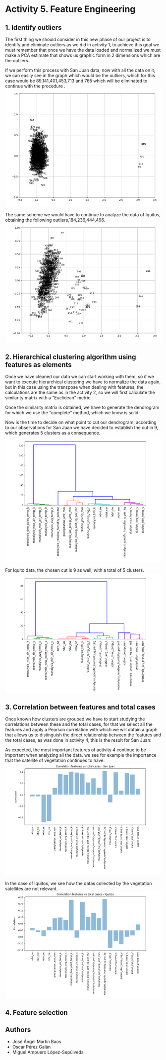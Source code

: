 # Activity 5. Feature Engineering

## 1. Identify outliers
The first thing we should consider in this new phase of our project is to identify and eliminate outliers as we did in activity 1, to achieve this goal we must remember that once we have the data loaded and normalized we must make a PCA estimate that shows us graphic form in 2 dimensions which are the outliers.

If we perform this process with San Juan data, now with all the data on it, we can easily see in the graph which would be the outliers, which for this case would be 89,141,401,453,713 and 765 which will be eliminated to continue with the procedure .
![San Juan PCA](images/San_Juan-PCA.png)

The same scheme we would have to continue to analyze the data of Iquitos, obtaining the following outliers,184,236,444,496.
![Iquitos PCA](images/Iquitos-PCA.png)

## 2. Hierarchical clustering algorithm using features as elements
Once we have cleaned our data we can start working with them, so if we want to execute hierarchical clustering we have to normalize the data again, but in this case using the transpose when dealing with features, the calculations are the same as in the activity 2, so we will first calculate the similarity matrix with a "Euclidean" metric.

Once the similarity matrix is obtained, we have to generate the dendrogram for which we use the "complete" method, which we know is solid.

Now is the time to decide on what point to cut our dendrogram, according to our observations for San Juan we have decided to establish the cut in 9, which generates 5 clusters as a consequence.
![San Juan Features_Clustering](images/San_Juan-Features_clustering.png)

For Iquito data, the chosen cut is 9 as well, with a total of 5 clusters.
![Iquitos Features_Clustering](images/Iquitos-Features_clustering.png)

## 3. Correlation between features and total cases
Once known how clusters are grouped we have to start studying the correlations between these and the total cases, for that we select all the features and apply a Pearson correlation with which we will obtain a graph that allows us to distinguish the direct relationship between the features and the total cases, as was done in activity 4, this is the result for San Juan:

As expected, the most important features of activity 4 continue to be important when analyzing all the data. we see for example the importance that the satellite of vegetation continues to have.
![San Juan Correlation](images/San_Juan-Correlation.png)

In the case of Iquitos, we see how the datas collected by the vegetation satellites are not relevant.
![Iquitos Correlation](images/Iquitos-Correlation.png)

## 4. Feature selection


## Authors
* José Ángel Martín Baos
* Oscar Pérez Galán
* Miguel Ampuero López-Sepúlveda

